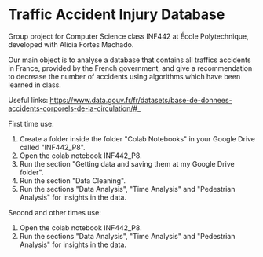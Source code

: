# Traffic Accident Injury Database

Group project for Computer Science class INF442 at École Polytechnique, developed with Alicia Fortes Machado.

Our main object is to analyse a database that contains all traffics accidents in France, provided by the French government, 
and give a recommendation to decrease the number of accidents using algorithms which have been learned in class.

Useful links:
https://www.data.gouv.fr/fr/datasets/base-de-donnees-accidents-corporels-de-la-circulation/#_

First time use:
1. Create a folder inside the folder "Colab Notebooks" in your Google Drive called "INF442_P8".
2. Open the colab notebook INF442_P8.
3. Run the section "Getting data and saving them at my Google Drive folder".
4. Run the section "Data Cleaning".
5. Run the sections "Data Analysis", "Time Analysis" and "Pedestrian Analysis" for insights in the data.

Second and other times use:
1. Open the colab notebook INF442_P8.
2. Run the sections "Data Analysis", "Time Analysis" and "Pedestrian Analysis" for insights in the data.
